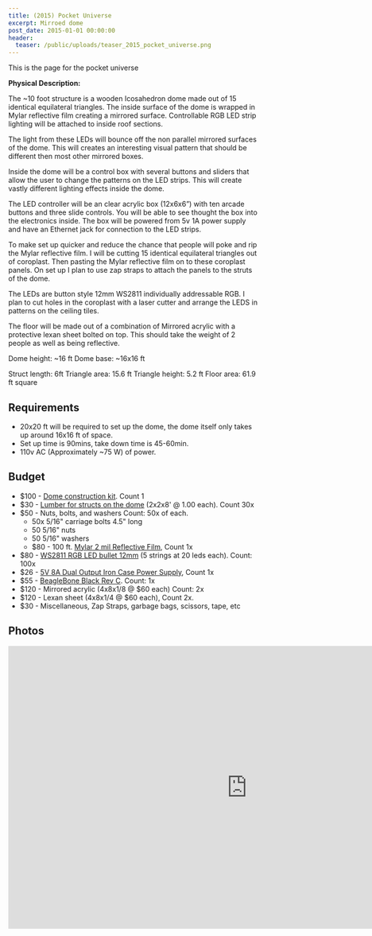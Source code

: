 ```yaml
---
title: (2015) Pocket Universe 
excerpt: Mirroed dome
post_date: 2015-01-01 00:00:00
header:
  teaser: /public/uploads/teaser_2015_pocket_universe.png
---
```


This is the page for the pocket universe

**Physical Description:**

The ~10 foot structure is a wooden Icosahedron dome made out of 15 identical equilateral triangles. The inside surface of the dome is wrapped in Mylar reflective film creating a mirrored surface. Controllable RGB LED strip lighting will be attached to inside roof sections.

The light from these LEDs will bounce off the non parallel mirrored surfaces of the dome. This will creates an interesting visual pattern that should be different then most other mirrored boxes.

Inside the dome will be a control box with several buttons and sliders that allow the user to change the patterns on the LED strips. This will create vastly different lighting effects inside the dome.

The LED controller will be an clear acrylic box (12x6x6”) with ten arcade buttons and three slide controls. You will be able to see thought the box into the electronics inside. The box will be powered from 5v 1A power supply and have an Ethernet jack for connection to the LED strips.

To make set up quicker and reduce the chance that people will poke and rip the Mylar reflective film. I will be cutting 15 identical equilateral triangles out of coroplast. Then  pasting the Mylar reflective film on to these coroplast panels. On set up I plan to use zap straps to attach the panels to the struts of the dome.

The LEDs are button style 12mm WS2811 individually addressable RGB. I plan to cut holes in the coroplast with a laser cutter and arrange the LEDS in patterns on the ceiling tiles.

The floor will be made out of a combination of Mirrored acrylic with a protective lexan sheet bolted on top. This should take the weight of 2 people as well as being reflective.

Dome height: ~16 ft
Dome base: ~16x16 ft

Struct length: 6ft
Triangle area: 15.6 ft
Triangle height: 5.2 ft
Floor area: 61.9 ft square

## Requirements

- 20x20 ft will be required to set up the dome, the dome itself only takes up around 16x16 ft of space.
- Set up time is 90mins, take down time is 45-60min.
- 110v AC (Approximately ~75 W) of power.

## Budget

- $100 - [Dome construction kit](http://www.strombergschickens.com/prod_detail_list/Starplate-Dome-Kit). Count 1
- $30 - [Lumber for structs on the dome](http://www.homedepot.ca/product/2x2x8-framing-lumber/954339) (2x2x8' @ 1.00 each). Count 30x
- $50 - Nuts, bolts, and washers Count: 50x of each.  
  - 50x 5/16" carriage bolts 4.5" long
  - 50 5/16" nuts
  - 50 5/16" washers
  - $80 - 100 ft. [Mylar 2 mil Reflective Film](http://www.homedepot.com/p/Viagrow-100-ft-Mylar-2-mil-Reflective-Film-VMY150/202985199), Count 1x
- $80 - [WS2811 RGB LED bullet 12mm](http://www.alibaba.com/product-detail/WS2811-Pixel-Addressable-RGB-Lighting-Decoration_1722595688.html) (5 strings at 20 leds each). Count: 100x  
- $26 - [5V 8A Dual Output Iron Case Power Supply](http://www.dx.com/p/t60-5-12-12v-5a-5v-8a-dual-output-iron-case-power-supply-245113#.VEDH5PldV8E), Count 1x
- $55 - [BeagleBone Black Rev C](http://www.adafruit.com/product/1996). Count: 1x
- $120 - Mirrored acrylic (4x8x1/8 @ $60 each) Count: 2x
- $120 - Lexan sheet (4x8x1/4 @ $60 each), Count 2x.
- $30 - Miscellaneous, Zap Straps, garbage bags, scissors, tape, etc

## Photos

<iframe src="https://docs.google.com/presentation/d/e/2PACX-1vQi_T5s5c1nGdWKNjfIpvtiOOF2b0ifemIsD4FW82O4R8XMR9IerrEkok0evzLwJKHabghPkmszYnsS/embed?start=false&loop=false&delayms=3000" frameborder="0" width="960" height="569" allowfullscreen="true" mozallowfullscreen="true" webkitallowfullscreen="true"></iframe>